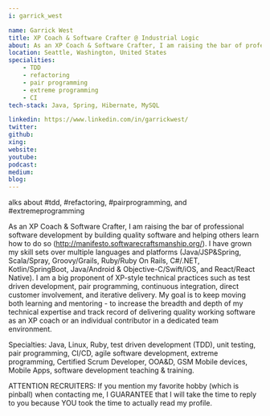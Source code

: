 ```yaml
---
i: garrick_west

name: Garrick West
title: XP Coach & Software Crafter @ Industrial Logic
about: As an XP Coach & Software Crafter, I am raising the bar of professional software development by building quality software and helping others learn how to do so.
location: Seattle, Washington, United States
specialities:
    - TDD
    - refactoring
    - pair programming
    - extreme programming
    - CI
tech-stack: Java, Spring, Hibernate, MySQL

linkedin: https://www.linkedin.com/in/garrickwest/
twitter: 
github: 
xing: 
website: 
youtube: 
podcast: 
medium: 
blog: 
---
```

alks about #tdd, #refactoring, #pairprogramming, and #extremeprogramming

As an XP Coach & Software Crafter, I am raising the bar of professional software development by building quality software and helping others learn how to do so (http://manifesto.softwarecraftsmanship.org/). I have grown my skill sets over multiple languages and platforms (Java/JSP&Spring, Scala/Spray, Groovy/Grails, Ruby/Ruby On Rails, C#/.NET, Kotlin/SpringBoot, Java/Android & Objective-C/Swift/iOS, and React/React Native). I am a big proponent of XP-style technical practices such as test driven development, pair programming, continuous integration, direct customer involvement, and iterative delivery. My goal is to keep moving both learning and mentoring - to increase the breadth and depth of my technical expertise and track record of delivering quality working software as an XP coach or an individual contributor in a dedicated team environment.

Specialties: Java, Linux, Ruby, test driven development (TDD), unit testing, pair programming, CI/CD, agile software development, extreme programming, Certified Scrum Developer, OOA&D, GSM Mobile devices, Mobile Apps, software development teaching & training.

ATTENTION RECRUITERS: If you mention my favorite hobby (which is pinball) when contacting me, I GUARANTEE that I will take the time to reply to you because YOU took the time to actually read my profile.